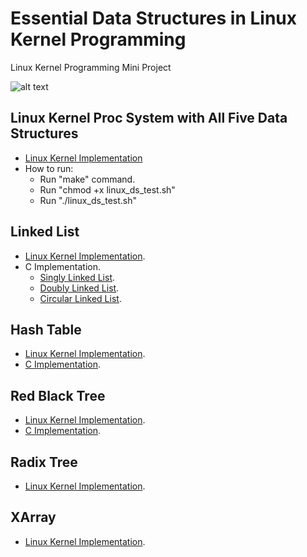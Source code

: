 # Essential Data Structures in Linux Kernel Programming
Linux Kernel Programming Mini Project

![alt text](https://github.com/mnguyen0226/essential_data_structures_for_linux_kernel/blob/main/imgs/LKP.png)

## Linux Kernel Proc System with All Five Data Structures
- [Linux Kernel Implementation](https://github.com/mnguyen0226/essential_data_structures_for_linux_kernel/blob/main/src/linux/linux_ds.c)
- How to run:
    - Run "make" command.
    - Run "chmod +x linux_ds_test.sh"
    - Run "./linux_ds_test.sh"
## Linked List
- [Linux Kernel Implementation](https://github.com/mnguyen0226/essential_data_structures_for_linux_kernel/blob/main/src/linux/individuals/linked_list.md).
- C Implementation.
    - [Singly Linked List](https://github.com/mnguyen0226/essential_data_structures_for_linux_kernel/blob/main/src/c/linked_list/linked_list.cpp).
    - [Doubly Linked List](https://github.com/mnguyen0226/essential_data_structures_for_linux_kernel/blob/main/src/c/linked_list/linked_list.cpp).
    - [Circular Linked List](https://github.com/mnguyen0226/essential_data_structures_for_linux_kernel/blob/main/src/c/linked_list/circular_linked_list.cpp).

## Hash Table
- [Linux Kernel Implementation](https://github.com/mnguyen0226/essential_data_structures_for_linux_kernel/blob/main/src/linux/individuals/hash_table.md).
- [C Implementation](https://github.com/mnguyen0226/essential_data_structures_for_linux_kernel/tree/main/src/c/hash_table).

## Red Black Tree 
- [Linux Kernel Implementation](https://github.com/mnguyen0226/essential_data_structures_for_linux_kernel/blob/main/src/linux/individuals/red_black_trees.md).
- [C Implementation](https://github.com/mnguyen0226/essential_data_structures_for_linux_kernel/blob/main/src/c/red_black_trees/red_black_trees.cpp).

## Radix Tree
- [Linux Kernel Implementation](https://github.com/mnguyen0226/essential_data_structures_for_linux_kernel/blob/main/src/linux/individuals/radix_trees.md).

## XArray
- [Linux Kernel Implementation](https://github.com/mnguyen0226/essential_data_structures_for_linux_kernel/blob/main/src/linux/individuals/xarray.md).
